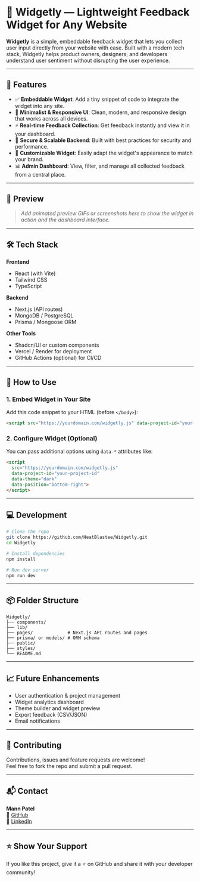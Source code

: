 # 🧩 Widgetly — Lightweight Feedback Widget for Any Website

**Widgetly** is a simple, embeddable feedback widget that lets you collect user input directly from your website with ease. Built with a modern tech stack, Widgetly helps product owners, designers, and developers understand user sentiment without disrupting the user experience.

---

## 🚀 Features

- ✅ **Embeddable Widget**: Add a tiny snippet of code to integrate the widget into any site.  
- 🖤 **Minimalist & Responsive UI**: Clean, modern, and responsive design that works across all devices.  
- ⚡ **Real-time Feedback Collection**: Get feedback instantly and view it in your dashboard.  
- 🔐 **Secure & Scalable Backend**: Built with best practices for security and performance.  
- 🎯 **Customizable Widget**: Easily adapt the widget's appearance to match your brand.  
- 📊 **Admin Dashboard**: View, filter, and manage all collected feedback from a central place.

---

## 📸 Preview

> _Add animated preview GIFs or screenshots here to show the widget in action and the dashboard interface._

---

## 🛠️ Tech Stack

**Frontend**  
- React (with Vite)  
- Tailwind CSS  
- TypeScript  

**Backend**  
- Next.js (API routes)  
- MongoDB / PostgreSQL  
- Prisma / Mongoose ORM  

**Other Tools**  
- Shadcn/UI or custom components  
- Vercel / Render for deployment  
- GitHub Actions (optional) for CI/CD

---

## 🔧 How to Use

### 1. Embed Widget in Your Site

Add this code snippet to your HTML (before `</body>`):

```html
<script src="https://yourdomain.com/widgetly.js" data-project-id="your-project-id"></script>
```

### 2. Configure Widget (Optional)

You can pass additional options using `data-*` attributes like:

```html
<script
  src="https://yourdomain.com/widgetly.js"
  data-project-id="your-project-id"
  data-theme="dark"
  data-position="bottom-right">
</script>
```

---

## 💻 Development

```bash
# Clone the repo
git clone https://github.com/HeatBlastee/Widgetly.git
cd Widgetly

# Install dependencies
npm install

# Run dev server
npm run dev
```

---

## 📦 Folder Structure

```
Widgetly/
├── components/
├── lib/
├── pages/             # Next.js API routes and pages
├── prisma/ or models/ # ORM schema
├── public/
├── styles/
└── README.md
```

---

## 📈 Future Enhancements

- User authentication & project management  
- Widget analytics dashboard  
- Theme builder and widget preview  
- Export feedback (CSV/JSON)  
- Email notifications  

---

## 🤝 Contributing

Contributions, issues and feature requests are welcome!  
Feel free to fork the repo and submit a pull request.

---

## 📬 Contact

**Mann Patel**  
🔗 [GitHub](https://github.com/HeatBlastee)  
🔗 [LinkedIn](https://www.linkedin.com/in/mann-patel-321aa8289/)  

---

## ⭐️ Show Your Support

If you like this project, give it a ⭐ on GitHub and share it with your developer community!

